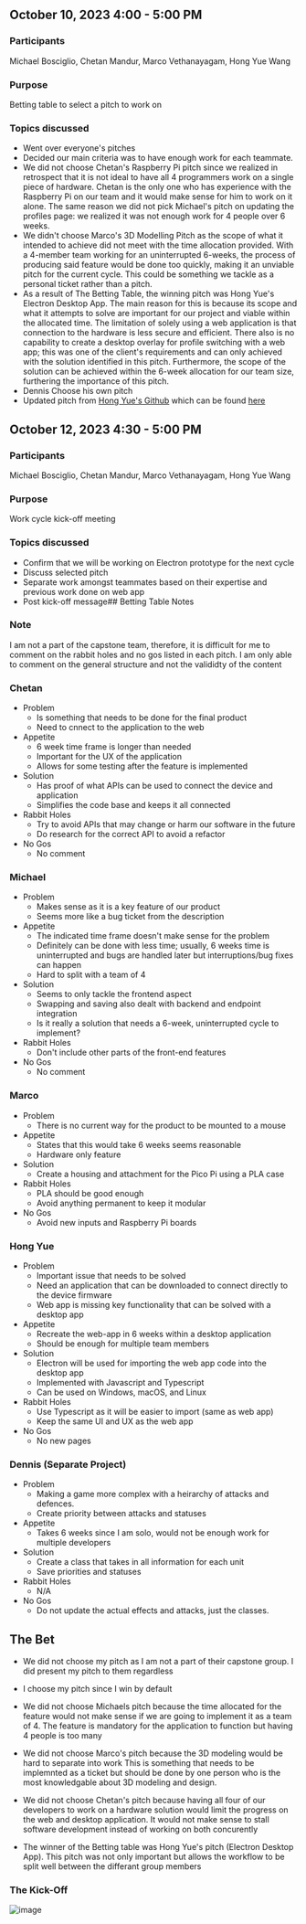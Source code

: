 

## October 10, 2023 4:00 - 5:00 PM

### Participants

Michael Bosciglio, Chetan Mandur, Marco Vethanayagam, Hong Yue Wang

### Purpose
Betting table to select a pitch to work on

### Topics discussed
- Went over everyone's pitches
- Decided our main criteria was to have enough work for each teammate.
- We did not choose Chetan's Raspberry Pi pitch since we realized in retrospect that it is not ideal to have all 4 programmers work on a single piece of hardware. Chetan is the only one who has experience with the Raspberry Pi on our team and it would make sense for him to work on it alone.
The same reason we did not pick Michael's pitch on updating the profiles page: we realized it was not enough work for 4 people over 6 weeks.
- We didn't choose Marco's 3D Modelling Pitch as the scope of what it intended to achieve did not meet with the time allocation provided. With a 4-member team working for an uninterrupted 6-weeks, the process of producing said feature would be done too quickly, making it an unviable pitch for the current cycle. This could be something we tackle as a personal ticket rather than a pitch.
- As a result of The Betting Table, the winning pitch was Hong Yue's Electron Desktop App. The main reason for this is because its scope and what it attempts to solve are important for our project and viable within the allocated time. The limitation of solely using a web application is that connection to the hardware is less secure and efficient. There also is no capability to create a desktop overlay for profile switching with a web app; this was one of the client's requirements and can only achieved with the solution identified in this pitch. Furthermore, the scope of the solution can be achieved within the 6-week allocation for our team size, furthering the importance of this pitch.
- Dennis Choose his own pitch
- Updated pitch from [Hong Yue's Github](https://github.com/hongyuewang/seg4105_playground/tree/main/lab03) which can be found [here](https://github.com/Macomatic/T40-Mouse-Accessibility-Attachment/blob/main/SEG4106_Deliverables/Deliverable_2/pitch.md)
## October 12, 2023 4:30 - 5:00 PM

### Participants

Michael Bosciglio, Chetan Mandur, Marco Vethanayagam, Hong Yue Wang

### Purpose
Work cycle kick-off meeting

### Topics discussed
- Confirm that we will be working on Electron prototype for the next cycle
- Discuss selected pitch
- Separate work amongst teammates based on their expertise and previous work done on web app
- Post kick-off message## Betting Table Notes

### Note
I am not a part of the capstone team, therefore, it is difficult for me to comment on the rabbit holes and no gos listed in each pitch. I am only able to comment on the general structure and not the valididty of the content

### Chetan

- Problem
    - Is something that needs to be done for the final product
    - Need to cnnect to the application to the web
- Appetite
    - 6 week time frame is longer than needed
    - Important for the UX of the application
    - Allows for some testing after the feature is implemented
- Solution
    - Has proof of what APIs can be used to connect the device and application
    - Simplifies the code base and keeps it all connected
- Rabbit Holes
    - Try to avoid APIs that may change or harm our software in the future
    - Do research for the correct API to avoid a refactor
- No Gos
    - No comment


### Michael
- Problem
  - Makes sense as it is a key feature of our product
  - Seems more like a bug ticket from the description
- Appetite
  - The indicated time frame doesn't make sense for the problem
  - Definitely can be done with less time; usually, 6 weeks time is uninterrupted and bugs are handled later but interruptions/bug fixes can happen
  - Hard to split with a team of 4
- Solution
  - Seems to only tackle the frontend aspect
  - Swapping and saving also dealt with backend and endpoint integration
  - Is it really a solution that needs a 6-week, uninterrupted cycle to implement?
- Rabbit Holes
  - Don't include other parts of the front-end features
- No Gos
  - No comment

### Marco

- Problem
  - There is no current way for the product to be mounted to a mouse
- Appetite
  - States that this would take 6 weeks seems reasonable 
  - Hardware only feature
- Solution
  - Create a housing and attachment for the Pico Pi using a PLA case
- Rabbit Holes
  - PLA should be good enough
  - Avoid anything permanent to keep it modular
- No Gos
  - Avoid new inputs and Raspberry Pi boards


### Hong Yue

- Problem
  - Important issue that needs to be solved
  - Need an application that can be downloaded to connect directly to the device firmware
  - Web app is missing key functionality that can be solved with a desktop app
- Appetite
  - Recreate the web-app in 6 weeks within a desktop application
  - Should be enough for multiple team members
- Solution
  - Electron will be used for importing the web app code into the desktop app
  - Implemented with Javascript and Typescript
  - Can be used on Windows, macOS, and Linux
- Rabbit Holes
  - Use Typescript as it will be easier to import (same as web app)
  - Keep the same UI and UX as the web app 
- No Gos
  - No new pages


### Dennis (Separate Project)

- Problem
  - Making a game more complex with a heirarchy of attacks and defences.
  - Create priority between attacks and statuses
- Appetite
  - Takes 6 weeks since I am solo, would not be enough work for multiple developers
- Solution
  - Create a class that takes in all information for each unit
  - Save priorities and statuses
- Rabbit Holes
  - N/A
- No Gos
  - Do not update the actual effects and attacks, just the classes.


## The Bet
- We did not choose my pitch as I am not a part of their capstone group. I did present my pitch to them regardless

- I choose my pitch since I win by default

- We did not choose Michaels pitch because the time allocated for the feature would not make sense if we are going to implement it as a team of 4. The feature is mandatory for the application to function but having 4 people is too many

- We did not choose Marco's pitch because the 3D modeling would be hard to separate into work  This is something that needs to be implemnted as a ticket but should be done by one person who is the most knowledgable about 3D modeling and design.

- We did not choose Chetan's pitch because having all four of our developers to work on a hardware solution would limit the progress on the web and desktop application. It would not make sense to stall software development instead of working on both concurently

- The winner of the Betting table was Hong Yue's pitch (Electron Desktop App). This pitch was not only important but allows the workflow to be split well between the differant group members


### The Kick-Off
![image](https://github.com/MichaelBosciglio/seg4105_playground/assets/55165965/acc126a2-110c-478c-82db-aa0e57a0b858)